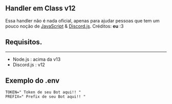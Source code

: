 ## Handler em Class v12

Essa handler não é nada oficial, apenas para ajudar pessoas que tem um pouco noção de [JavaScript](https://developer.mozilla.org/pt-BR/docs/Web/JavaScript) & [Discord.js](https://discord.js.org/#/).
Créditos: **eu** :3

## Requisitos.
** **
- Node.js : acima da v13
- Discord.js : v12

## Exemplo do .env
```
TOKEN=" Token de seu Bot aqui!! "
PREFIX=" Prefix de seu Bot aqui!! "
```